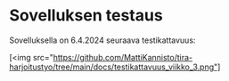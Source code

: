 # Sovelluksen testaus

Sovelluksella on 6.4.2024 seuraava testikattavuus:

[<img src="https://github.com/MattiKannisto/tira-harjoitustyo/tree/main/docs/testikattavuus_viikko_3.png"]